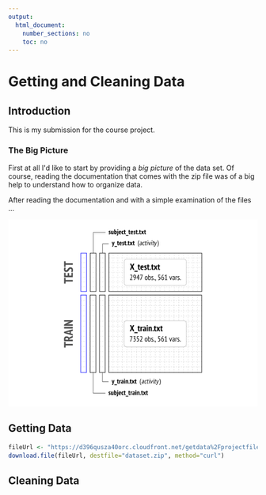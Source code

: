 ```yaml
---
output:
  html_document:
    number_sections: no
    toc: no
---
```

# Getting and Cleaning Data

## Introduction

This is my submission for the course project.


### The Big Picture

First at all I'd like to start by providing a *big picture* of the data set. Of course, reading the documentation that comes with the zip file was of a big help to understand how to organize data. 

After reading the documentation and with a simple examination of the files ...


![data scheme here](data-scheme.png)


## Getting Data

```R
fileUrl <- "https://d396qusza40orc.cloudfront.net/getdata%2Fprojectfiles%2FUCI%20HAR%20Dataset.zip"
download.file(fileUrl, destfile="dataset.zip", method="curl")

```


## Cleaning Data
